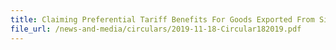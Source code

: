 ```yaml
---
title: Claiming Preferential Tariff Benefits For Goods Exported From Singapore To The European Union Under The European Unionsingapore Free Trade Agreement (EUSFTA) 
file_url: /news-and-media/circulars/2019-11-18-Circular182019.pdf
---
```

